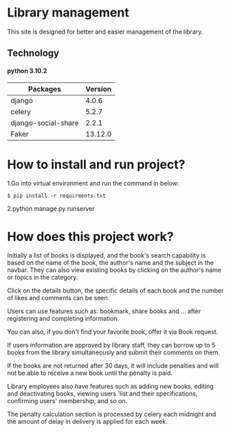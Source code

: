 # Library management
This site is designed for better and easier management of the library.

## Technology
#### python 3.10.2
|Packages           |Version|
|--------           |-------|
|django             | 4.0.6 |
|celery             | 5.2.7 |
|django-social-share| 2.2.1 |
|Faker              |13.12.0|

# How to install and run project?
1.Go into virtual environment and run the command in below:

```
$ pip install -r requirments.txt 
```

2.python manage.py runserver


# How does this project work?
Initially a list of books is displayed, and the book's search capability is based on the name of the book, the author's name and the subject in the navbar.
They can also view existing books by clicking on the author's name or topics in the category.

Click on the details button, the specific details of each book and the number of likes and comments can be seen.

Users can use features such as: bookmark, share books and ... after registering and completing information.

You can also, if you don't find your favorite book, offer it via Book request.

If users information are approved by library staff, they can borrow up to 5 books from the library simultaneously and submit their comments on them.

If the books are not returned after 30 days, it will include penalties and will not be able to receive a new book until the penalty is paid.

Library employees also have features such as adding new books, editing and deactivating books, viewing users 'list and their specifications, confirming users' membership, and so on.

The penalty calculation section is processed by celery each midnight and the amount of delay in delivery is applied for each week.

